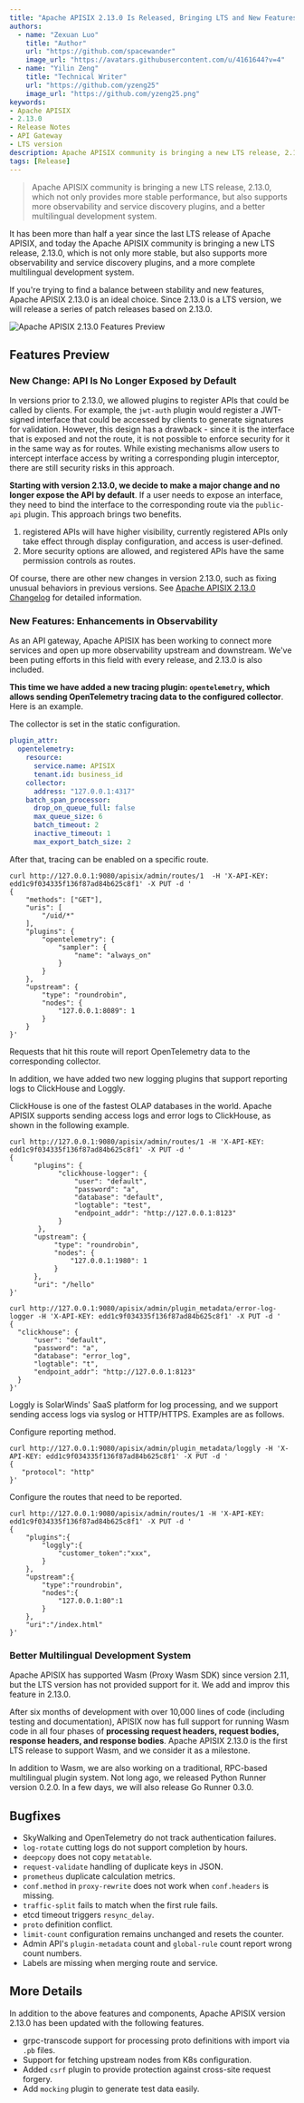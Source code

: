 ```yaml
---
title: "Apache APISIX 2.13.0 Is Released, Bringing LTS and New Features"
authors:
  - name: "Zexuan Luo"
    title: "Author"
    url: "https://github.com/spacewander"
    image_url: "https://avatars.githubusercontent.com/u/4161644?v=4"
  - name: "Yilin Zeng"
    title: "Technical Writer"
    url: "https://github.com/yzeng25"
    image_url: "https://github.com/yzeng25.png"
keywords: 
- Apache APISIX
- 2.13.0
- Release Notes
- API Gateway
- LTS version
description: Apache APISIX community is bringing a new LTS release, 2.13.0, which not only provides more stable performance, but also supports more observability and service discovery plugins, and a better multilingual development system.
tags: [Release]
---
```


> Apache APISIX community is bringing a new LTS release, 2.13.0, which not only provides more stable performance, but also supports more observability and service discovery plugins, and a better multilingual development system.

<!--truncate-->

It has been more than half a year since the last LTS release of Apache APISIX, and today the Apache APISIX community is bringing a new LTS release, 2.13.0, which is not only more stable, but also supports more observability and service discovery plugins, and a more complete multilingual development system.

If you're trying to find a balance between stability and new features, Apache APISIX 2.13.0 is an ideal choice. Since 2.13.0 is a LTS version, we will release a series of patch releases based on 2.13.0.

![Apache APISIX 2.13.0 Features Preview](https://static.apiseven.com/202108/1648452101951-d69cb087-a6b4-490f-9a7b-47e122f72240.png)

## Features Preview

### New Change: API Is No Longer Exposed by Default

In versions prior to 2.13.0, we allowed plugins to register APIs that could be called by clients. For example, the `jwt-auth` plugin would register a JWT-signed interface that could be accessed by clients to generate signatures for validation. However, this design has a  drawback - since it is the interface that is exposed and not the route, it is not possible to enforce security for it in the same way as for routes. While existing mechanisms allow users to intercept interface access by writing a corresponding plugin interceptor, there are still security risks in this approach.

**Starting with version 2.13.0, we decide to make a major change and no longer expose the API by default**. If a user needs to expose an interface, they need to bind the interface to the corresponding route via the `public-api` plugin. This approach brings two benefits.

1. registered APIs will have higher visibility, currently registered APIs only take effect through display configuration, and access is user-defined.
2. More security options are allowed, and registered APIs have the same permission controls as routes.

Of course, there are other new changes in version 2.13.0, such as fixing unusual behaviors in previous versions. See [Apache APISIX 2.13.0 Changelog](https://github.com/apache/apisix/blob/release/2.13/CHANGELOG.md#2130) for detailed information.

### New Features: Enhancements in Observability

As an API gateway, Apache APISIX has been working to connect more services and open up more observability upstream and downstream. We've been puting efforts in this field with every release, and 2.13.0 is also included.

**This time we have added a new tracing plugin: `opentelemetry`, which allows sending OpenTelemetry tracing data to the configured collector**. Here is an example.

The collector is set in the static configuration.

```yaml
plugin_attr:
  opentelemetry:
    resource:
      service.name: APISIX
      tenant.id: business_id
    collector:
      address: "127.0.0.1:4317"
    batch_span_processor:
      drop_on_queue_full: false
      max_queue_size: 6
      batch_timeout: 2
      inactive_timeout: 1
      max_export_batch_size: 2
```

After that, tracing can be enabled on a specific route.

```shell
curl http://127.0.0.1:9080/apisix/admin/routes/1  -H 'X-API-KEY: edd1c9f034335f136f87ad84b625c8f1' -X PUT -d '
{
    "methods": ["GET"],
    "uris": [
        "/uid/*"
    ],
    "plugins": {
        "opentelemetry": {
            "sampler": {
                "name": "always_on"
            }
        }
    },
    "upstream": {
        "type": "roundrobin",
        "nodes": {
            "127.0.0.1:8089": 1
        }
    }
}'
```

Requests that hit this route will report OpenTelemetry data to the corresponding collector.

In addition, we have added two new logging plugins that support reporting logs to ClickHouse and Loggly.

ClickHouse is one of the fastest OLAP databases in the world. Apache APISIX supports sending access logs and error logs to ClickHouse, as shown in the following example.

```shell
curl http://127.0.0.1:9080/apisix/admin/routes/1 -H 'X-API-KEY: edd1c9f034335f136f87ad84b625c8f1' -X PUT -d '
{
      "plugins": {
            "clickhouse-logger": {
                "user": "default",
                "password": "a",
                "database": "default",
                "logtable": "test",
                "endpoint_addr": "http://127.0.0.1:8123"
            }
       },
      "upstream": {
           "type": "roundrobin",
           "nodes": {
               "127.0.0.1:1980": 1
           }
      },
      "uri": "/hello"
}'
```

```shell
curl http://127.0.0.1:9080/apisix/admin/plugin_metadata/error-log-logger -H 'X-API-KEY: edd1c9f034335f136f87ad84b625c8f1' -X PUT -d '
{
  "clickhouse": {
      "user": "default",
      "password": "a",
      "database": "error_log",
      "logtable": "t",
      "endpoint_addr": "http://127.0.0.1:8123"
  }
}'
```

Loggly is SolarWinds' SaaS platform for log processing, and we support sending access logs via syslog or HTTP/HTTPS. Examples are as follows.

Configure reporting method.

```shell
curl http://127.0.0.1:9080/apisix/admin/plugin_metadata/loggly -H 'X-API-KEY: edd1c9f034335f136f87ad84b625c8f1' -X PUT -d '
{
   "protocol": "http"
}'
```

Configure the routes that need to be reported.

```shell
curl http://127.0.0.1:9080/apisix/admin/routes/1 -H 'X-API-KEY: edd1c9f034335f136f87ad84b625c8f1' -X PUT -d '
{
    "plugins":{
        "loggly":{
            "customer_token":"xxx",
        }
    },
    "upstream":{
        "type":"roundrobin",
        "nodes":{
            "127.0.0.1:80":1
        }
    },
    "uri":"/index.html"
}'
```

### Better Multilingual Development System

Apache APISIX has supported Wasm (Proxy Wasm SDK) since version 2.11, but the LTS version has not provided support for it. We add and improv this feature in 2.13.0.

After six months of development with over 10,000 lines of code (including testing and documentation), APISIX now has full support for running Wasm code in all four phases of **processing request headers, request bodies, response headers, and response bodies**. Apache APISIX 2.13.0 is the first LTS release to support Wasm, and we consider it as a milestone.

In addition to Wasm, we are also working on a traditional, RPC-based multilingual plugin system. Not long ago, we released Python Runner version 0.2.0. In a few days, we will also release Go Runner 0.3.0.

## Bugfixes

- SkyWalking and OpenTelemetry do not track authentication failures.
- `log-rotate` cutting logs do not support completion by hours.
- `deepcopy` does not copy `metatable`.
- `request-validate` handling of duplicate keys in JSON.
- `prometheus` duplicate calculation metrics.
- `conf.method` in `proxy-rewrite` does not work when `conf.headers` is missing.
- `traffic-split` fails to match when the first rule fails.
- etcd timeout triggers `resync_delay`.
- `proto` definition conflict.
- `limit-count` configuration remains unchanged and resets the counter.
- Admin API's `plugin-metadata` count and `global-rule` count report wrong count numbers.
- Labels are missing when merging route and service.

## More Details

In addition to the above features and components, Apache APISIX version 2.13.0 has been updated with the following features.

- grpc-transcode support for processing proto definitions with import via `.pb` files.
- Support for fetching upstream nodes from K8s configuration.
- Added `csrf` plugin to provide protection against cross-site request forgery.
- Add `mocking` plugin to generate test data easily.
